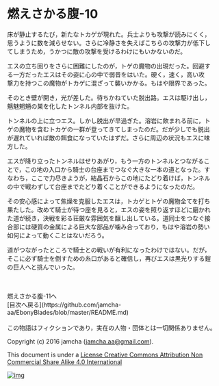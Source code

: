 # 燃えさかる腹-10

床が静止するたび，新たなトカゲが現れた。兵士よりも攻撃が読みにくく，  
思うように数を減らせない。さらに冷静さを失えばこちらの攻撃力が低下し  
てしまうため，うかつに敵の攻撃を受けるわけにもいかないのだ。  

エスの立ち回りをさらに困難にしたのが，トゲの魔物の出現だった。回避す  
る一方だったエスはその姿に心の中で弱音をはいた。硬く，速く，高い攻  
撃力を持つこの魔物がトカゲに混ざって襲いかかる。もはや限界であった。  

そのとき壁が開き，光が差した。待ちかねていた脱出路。エスは駆け出し，  
魑魅魍魎の巣を化したトンネル内部を抜けた。  

トンネルの上に立つエス。しかし脱出が早過ぎた。溶岩に飲まれる前に，ト  
ゲの魔物を含むトカゲの一群が登ってきてしまったのだ。だが少しでも脱出  
が遅れていれば敵の餌食になっていたはずだ。さらに周辺の状況もエスに味  
方した。  

エスが降り立ったトンネルはせりあがり，もう一方のトンネルとつながるこ  
とで，この地の入口から騎士の台座までつなぐ大きな一本の道となった。す  
なわち，ここで力尽きようが，結晶石からこの地にたどり着けば，トンネル  
の中で戦わずして台座までたどり着くことができるようになったのだ。  

その安心感によって焦燥を克服したエスは，トカゲとトゲの魔物全てを打ち  
果たした。改めて騎士が待つ座を見ると，エスの姿を照り返すほどに磨かれ  
た道が続き，決戦を彩る荘厳な雰囲気を醸し出している。道同士をつなぐ接  
合部には硬質の金属による巨大な部品が噛み合っており，もはや溶岩の勢い  
如何によって動くことはないだろう。  

道がつながったところで騎士との戦いが有利になったわけではない。だが，  
そこに必ず騎士を倒すための糸口があると確信し，再びエスは黒光りする鎧  
の巨人へと挑んでいった。  

<br>  
<br>  
燃えさかる腹-11へ  

<br>  
[目次へ戻る](https://github.com/jamcha-aa/EbonyBlades/blob/master/README.md)  
<br>  
<br>  
この物語はフィクションであり，実在の人物・団体とは一切関係ありません。  

Copyright (c) 2016 jamcha (jamcha.aa@gmail.com).  

This document is under a [License Creative Commons Attribution Non Commercial Share Alike 4.0 International](http://creativecommons.org/licenses/by-nc-sa/4.0/deed)  

[![img](http://i.creativecommons.org/l/by-nc-sa/3.0/80x15.png)](http://creativecommons.org/licenses/by-nc-sa/4.0/deed)